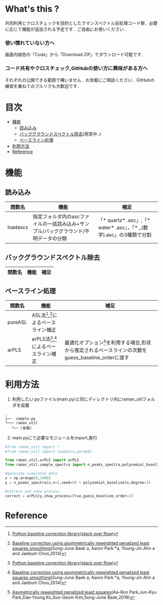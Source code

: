 # What's this ?
共同利用とクロスチェックを目的としたラマンスペクトル前処理コード群．必要に応じて機能が追加される予定です．ご自由にお使いください．

### **使い慣れていない方へ**
画面内緑色の「Code」から「Download ZIP」でダウンロード可能です．

### **コード共有やクロスチェック,GitHubの使い方に興味がある方へ**
それぞれの公開できる範囲で構いません．お気軽にご相談ください．GitHubの練習を兼ねてのプルリクも大歓迎です．

# 目次
- [機能](#機能)
   - [読み込み](#読み込み)
   - [バックグラウンドスペクトル除去](#バックグラウンドスペクトル除去)(用意中..)
   - [ベースライン処理](#ベースライン処理)
- [利用方法](#利用方法)
- [Reference](#reference)


# 機能

## 読み込み
| 関数名 | 機能 | 補足 | 
| - |- | - | 
| loadascs | 指定フォルダ内のascファイルの一括読み込み+サンプル/バックグラウンド/不明データの分類 | 「\* quartz\* .asc」,「\* water\* .asc」，「\* _(数字).asc」の3種類で分割 | 

## バックグラウンドスペクトル除去
| 関数名 | 機能 | 補足 | 
| - |- | - | 

## ベースライン処理
| 関数名 | 機能 | 補足 | 
| - |- | - | 
| pureASL  | ASL法[^1],[^2]によるベースライン補正|| 
| arPLS    | arPLS法[^1],[^2]によるベースライン補正|最適化オプション[^3]を利用する場合,形状から推定されるベースラインの次数をguess_baseline_orderに渡す| 


# 利用方法
1. 利用したい.pyファイル(main.py)と同じディレクトリ内にraman_utilフォルダを設置

```
.
├──  sample.py
└─── raman_util
   └── (省略)
```

2. main.pyにて必要なモジュールをimport,実行

```python:sample.py
#from raman_util import *
#from raman_util import loadascs,pureASL

from raman_util.arPLS import arPLS
from raman_util.sample_spectra import n_peaks_spectra,polynomial_baseline

#generate simulated data
x = np.arange(0,1000)
y = n_peaks_spectra(x,n=3,seed=0) + polynomial_baseline(x,degree=3)

#correct and show process
correct = arPLS(y,show_process=True,guess_baseline_order=3)
```

# Reference
[^1]: [Python baseline correction library(stack over flow)](https://stackoverflow.com/questions/29156532/python-baseline-correction-library?answertab=createdasc#tab-top)  
[^2]: [Baseline correction using asymmetrically reweighted penalized least squares smoothing](https://pubs.rsc.org/en/content/articlehtml/2015/an/c4an01061b)(Sung-June Baek a, Aaron Park *a, Young-Jin Ahn a and Jaebum Choo,2014)  
[^3]: [Asymetrically reweighted penalized least squares](https://www.koreascience.or.kr/article/JAKO201913458198163.pdf)(Aa-Ron Park,Jun-Kyu Park,Dae-Young Ko,Sun-Geum Kim,Sung-June Baek,2019)